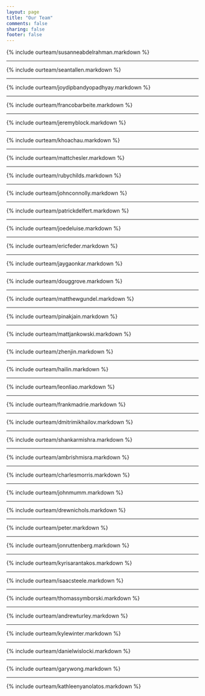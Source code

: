 ```yaml
---
layout: page
title: "Our Team"
comments: false
sharing: false
footer: false
---
```

{% include ourteam/susanneabdelrahman.markdown %}
****
{% include ourteam/seantallen.markdown %}
****
{% include ourteam/joydipbandyopadhyay.markdown %}
****
{% include ourteam/francobarbeite.markdown %}
****
{% include ourteam/jeremyblock.markdown %}
****
{% include ourteam/khoachau.markdown %}
****
{% include ourteam/mattchesler.markdown %}
****
{% include ourteam/rubychilds.markdown %}
****
{% include ourteam/johnconnolly.markdown %}
****
{% include ourteam/patrickdelfert.markdown %}
****
{% include ourteam/joedeluise.markdown %}
****
{% include ourteam/ericfeder.markdown %}
****
{% include ourteam/jaygaonkar.markdown %}
****
{% include ourteam/douggrove.markdown %}
****
{% include ourteam/matthewgundel.markdown %}
****
{% include ourteam/pinakjain.markdown %}
****
{% include ourteam/mattjankowski.markdown %}
****
{% include ourteam/zhenjin.markdown %}
****
{% include ourteam/hailin.markdown %}
****
{% include ourteam/leonliao.markdown %}
****
{% include ourteam/frankmadrie.markdown %}
****
{% include ourteam/dmitrimikhailov.markdown %}
****
{% include ourteam/shankarmishra.markdown %}
****
{% include ourteam/ambrishmisra.markdown %}
****
{% include ourteam/charlesmorris.markdown %}
****
{% include ourteam/johnmumm.markdown %}
****
{% include ourteam/drewnichols.markdown %}
****
{% include ourteam/peter.markdown %}
****
{% include ourteam/jonruttenberg.markdown %}
****
{% include ourteam/kyrisarantakos.markdown %}
****
{% include ourteam/isaacsteele.markdown %}
****
{% include ourteam/thomassymborski.markdown %}
****
{% include ourteam/andrewturley.markdown %}
****
{% include ourteam/kylewinter.markdown %}
****
{% include ourteam/danielwislocki.markdown %}
****
{% include ourteam/garywong.markdown %}
****
{% include ourteam/kathleenyanolatos.markdown %}
